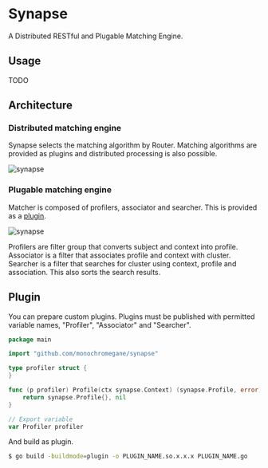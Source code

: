 # Synapse

A Distributed RESTful and Plugable Matching Engine.

## Usage

TODO

## Architecture

### Distributed matching engine

Synapse selects the matching algorithm by Router.
Matching algorithms are provided as plugins and distributed processing is also possible.

![synapse](https://user-images.githubusercontent.com/1845486/43449245-e83d55fc-94ea-11e8-8e64-227884db0adb.jpeg)

### Plugable matching engine

Matcher is composed of profilers, associator and searcher. This is provided as a [plugin](https://golang.org/pkg/plugin/).

![synapse](https://user-images.githubusercontent.com/1845486/43451492-05ea97e0-94f0-11e8-9214-4307ac189b9d.jpeg)

Profilers are filter group that converts subject and context into profile.
Associator is a filter that associates profile and context with cluster.
Searcher is a filter that searches for cluster using context, profile and association.
This also sorts the search results.

## Plugin

You can prepare custom plugins.
Plugins must be published with permitted variable names, "Profiler", "Associator" and "Searcher".

```go
package main

import "github.com/monochromegane/synapse"

type profiler struct {
}

func (p profiler) Profile(ctx synapse.Context) (synapse.Profile, error) {
	return synapse.Profile{}, nil
}

// Export variable
var Profiler profiler
```

And build as plugin.

```sh
$ go build -buildmode=plugin -o PLUGIN_NAME.so.x.x.x PLUGIN_NAME.go
```

